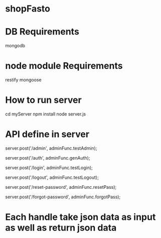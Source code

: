 # shopFasto
# DB Requirements
mongodb

# node module Requirements
restify
mongoose

# How to run server
cd myServer
npm install
node server.js

# API define in server

server.post('/admin', adminFunc.testAdmin);

server.post('/auth', adminFunc.genAuth);

server.post('/login', adminFunc.testLogin);

server.post('/logout', adminFunc.testLogout);

server.post('/reset-password', adminFunc.resetPass);

server.post('/forgot-password', adminFunc.forgotPass);

# Each handle take json data as input as well as return json data
